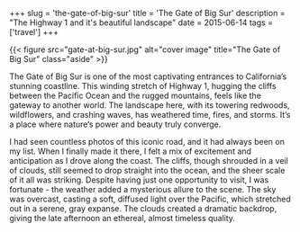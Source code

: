 +++
slug = 'the-gate-of-big-sur'
title = 'The Gate of Big Sur'
description = "The Highway 1 and it's beautiful landscape"
date = 2015-06-14
tags = ['travel']
+++

{{< figure src="gate-at-big-sur.jpg" alt="cover image"  title="The Gate of Big Sur" class="aside" >}}

The Gate of Big Sur is one of the most captivating entrances to California’s stunning coastline. This winding stretch of Highway 1, hugging the cliffs between the Pacific Ocean and the rugged mountains, feels like the gateway to another world. The landscape here, with its towering redwoods, wildflowers, and crashing waves, has weathered time, fires, and storms. It’s a place where nature’s power and beauty truly converge.

I had seen countless photos of this iconic road, and it had always been on my list. When I finally made it there, I felt a mix of excitement and anticipation as I drove along the coast. The cliffs, though shrouded in a veil of clouds, still seemed to drop straight into the ocean, and the sheer scale of it all was striking. Despite having just one opportunity to visit, I was fortunate - the weather added a mysterious allure to the scene. The sky was overcast, casting a soft, diffused light over the Pacific, which stretched out in a serene, gray expanse. The clouds created a dramatic backdrop, giving the late afternoon an ethereal, almost timeless quality.
